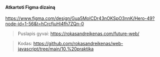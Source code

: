 #### Atkartoti Figma dizainą

https://www.figma.com/design/Gua5MoICDr43nOKSpO3nnK/Hero-49?node-id=1-56&t=hCrcfjuHi4fh7ZQn-0

> Puslapis gyvai: https://rokasandreikenas.com/future-web/

> Kodas: https://github.com/rokasandreikenas/web-javascript/tree/main/10.%20praktika
